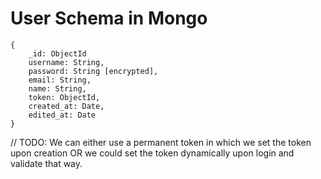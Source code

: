 # User Schema in Mongo
```
{
    _id: ObjectId
    username: String,
    password: String [encrypted],
    email: String,
    name: String,
    token: ObjectId,
    created_at: Date,
    edited_at: Date
}
```

// TODO: We can either use a permanent token in which we set the token upon creation
OR we could set the token dynamically upon login and validate that way.